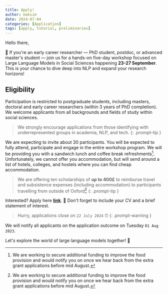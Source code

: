 ```yaml
---
title: Apply!
author: maksim
date: 2024-07-04
categories: [Application]
tags: [apply, tutorial, preliminaries]
---
```



Hello there,

👀 If you're an early career researcher — PhD student, postdoc, or advanced master's student — join us for a hands-on five-day workshop focused on Large Language Models in Social Sciences happening **23-27 September**. This is your chance to dive deep into NLP and expand your research horizons!

## Eligibility
Participation is restricted to postgraduate students, including masters, doctoral and early career researchers (within 3 years of PhD completion). We welcome applicants from all backgrounds and fields of study within social sciences.

> We strongly encourage applications from those identifying with underrepresented groups in academia, NLP, and tech.
{: .prompt-tip }

We are expecting to invite about 30 participants. You will be expected to fully attend, participate and engage in the entire workshop program. We will be providing you with a sandwich lunch and coffee break refreshments[^footnote]. Unfortunately, we cannot offer you accommodation, but will send around a list of hotels, colleges, and hostels where you can find cheap accommodation. 

> We are offering ten scholarships of **up to 400£** to reimburse travel and subsistence expenses (including accommodation) to participants travelling from outside of Oxford[^footnote]
{: .prompt-tip }

Interested? Apply here [**link**](https://forms.gle/bFCMEm7ZGu9weA6f9). 💼 Don't forget to include your CV and a brief statement of interest.  
> Hurry, applications close on `22 July 2024` ⏰
{: .prompt-warning }

We will notify all applicants on the application outcome on Tuesday `01 Aug 2023`.

Let's explore the world of large language models together! 🎉

[^footnote]: We are working to secure additional funding to improve the food provision and would notify you on once we hear back from the extra grant applications before mid August.   
[^footnote]: We might provide additional travel grants if additional funding becomes available. All grant recipients will be notified together with the main notification on participation application.  